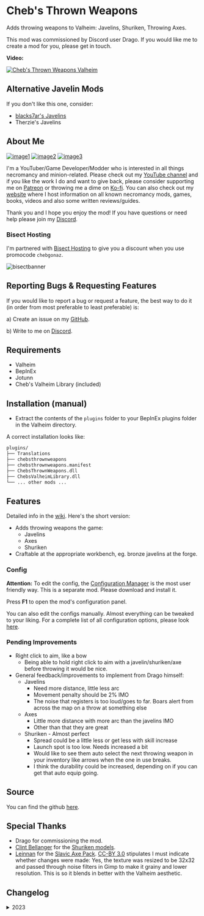 # Cheb's Thrown Weapons

Adds throwing weapons to Valheim: Javelins, Shuriken, Throwing Axes.

This mod was commissioned by Discord user Drago. If you would like me to create a mod for you, please get in touch.

**Video:**

[![Cheb's Thrown Weapons Valheim](https://img.youtube.com/vi/6IO74EBhBKE/0.jpg)](https://youtu.be/6IO74EBhBKE "Cheb's Thrown Weapons Valheim")

## Alternative Javelin Mods

If you don't like this one, consider:

- [blacks7ar's Javelins](https://valheim.thunderstore.io/package/blacks7ar/Javelins/)
- Therzie's Javelins

## About Me

[![image1](https://imgur.com/Fahi6sP.png)](https://chebgonaz.pythonanywhere.com)
[![image2](https://imgur.com/X18OyQs.png)](https://ko-fi.com/chebgonaz)
[![image3](https://imgur.com/4e64jQ8.png)](https://www.patreon.com/chebgonaz?fan_landing=true)

I'm a YouTuber/Game Developer/Modder who is interested in all things necromancy and minion-related. Please check out my [YouTube channel](https://www.youtube.com/channel/UCPlZ1XnekiJxKymXbXyvkCg) and if you like the work I do and want to give back, please consider supporting me on [Patreon](https://www.patreon.com/chebgonaz?fan_landing=true) or throwing me a dime on [Ko-fi](https://ko-fi.com/chebgonaz). You can also check out my [website](https://chebgonaz.pythonanywhere.com) where I host information on all known necromancy mods, games, books, videos and also some written reviews/guides.

Thank you and I hope you enjoy the mod! If you have questions or need help please join my [Discord](https://discord.com/invite/EB96ASQ).

### Bisect Hosting

I'm partnered with [Bisect Hosting](https://bisecthosting.com/chebgonaz) to give you a discount when you use promocode `chebgonaz`.

![bisectbanner](https://www.bisecthosting.com/partners/custom-banners/b2629ae1-293a-4094-9d2d-002d14529a82.webp)

## Reporting Bugs & Requesting Features

If you would like to report a bug or request a feature, the best way to do it (in order from most preferable to least preferable) is:

a) Create an issue on my [GitHub](https://github.com/jpw1991/chebs-thrown-weapons).

b) Write to me on [Discord](https://discord.com/invite/EB96ASQ).

## Requirements

- Valheim
- BepInEx
- Jotunn
- Cheb's Valheim Library (included)

## Installation (manual)

- Extract the contents of the `plugins` folder to your BepInEx plugins folder in the Valheim directory.

A correct installation looks like:

```sh
plugins/
├── Translations
├── chebsthrownweapons
├── chebsthrownweapons.manifest
├── ChebsThrownWeapons.dll
├── ChebsValheimLibrary.dll
└── ... other mods ...
```

## Features

Detailed info in the [wiki](https://github.com/jpw1991/chebs-thrown-weapons/wiki). Here's the short version:

- Adds throwing weapons the game:
	- Javelins
	- Axes
	- Shuriken
- Craftable at the appropriate workbench, eg. bronze javelins at the forge.

### Config

**Attention:** To edit the config, the [Configuration Manager](https://github.com/BepInEx/BepInEx.ConfigurationManager/releases) is the most user friendly way. This is a separate mod. Please download and install it.

Press **F1** to open the mod's configuration panel.

You can also edit the configs manually. Almost everything can be tweaked to your liking. For a complete list of all configuration options, please look [here](https://github.com/jpw1991/chebs-thrown-weapons/wiki/Configs).

### Pending Improvements

- Right click to aim, like a bow
	+ Being able to hold right click to aim with a javelin/shuriken/axe before throwing it would be nice.
- General feedback/improvements to implement from Drago himself:
	+ Javelins
		+ Need more distance, little less arc
		+ Movement penalty should be 2% IMO
		+ The noise that registers is too loud/goes to far. Boars alert from across the map on a throw at something else
	+ Axes
		+ Little more distance with more arc than the javelins IMO
		+ Other than that they are great
	+ Shuriken - Almost perfect
		+ Spread could be a little less or get less with skill increase
		+ Launch spot is too low. Needs increased a bit
		+ Would like to see them auto select the next throwing weapon in your inventory like arrows when the one in use breaks.
		+ I think the durability could be increased, depending on if you can get that auto equip going.

## Source

You can find the github [here](https://github.com/jpw1991/chebs-thrown-weapons).

## Special Thanks

- Drago for commissioning the mod.
- [Clint Bellanger](http://pfunked.deviantart.com/) for the [Shuriken models](https://opengameart.org/content/shuriken).
- [Leinnan](https://opengameart.org/users/leinnan) for the [Slavic Axe Pack](https://opengameart.org/content/slavic-axes). [CC-BY 3.0](https://creativecommons.org/licenses/by/3.0/) stipulates I must indicate whether changes were made: Yes, the texture was resized to be 32x32 and passed through noise filters in Gimp to make it grainy and lower resolution. This is so it blends in better with the Valheim aesthetic.

## Changelog

<details>
<summary>2023</summary>

 Date | Version | Notes 
--- | --- | ---
01/07/2023 | 1.0.1 | Fix wrong description in manifest file; update readme with link to alternative javelin mod; allow adjustment of shuriken and axe projectile height; fix config name errors
01/07/2023 | 1.0.0 | Initial release
25/06/2023 | 0.0.1 | First alpha version

</details>

